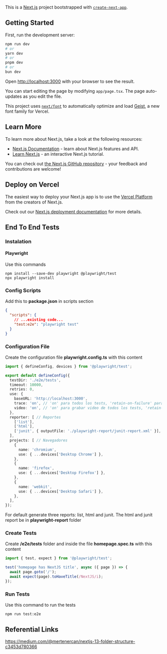 This is a [Next.js](https://nextjs.org) project bootstrapped with [`create-next-app`](https://nextjs.org/docs/app/api-reference/cli/create-next-app).

## Getting Started

First, run the development server:

```bash
npm run dev
# or
yarn dev
# or
pnpm dev
# or
bun dev
```

Open [http://localhost:3000](http://localhost:3000) with your browser to see the result.

You can start editing the page by modifying `app/page.tsx`. The page auto-updates as you edit the file.

This project uses [`next/font`](https://nextjs.org/docs/app/building-your-application/optimizing/fonts) to automatically optimize and load [Geist](https://vercel.com/font), a new font family for Vercel.

## Learn More

To learn more about Next.js, take a look at the following resources:

- [Next.js Documentation](https://nextjs.org/docs) - learn about Next.js features and API.
- [Learn Next.js](https://nextjs.org/learn) - an interactive Next.js tutorial.

You can check out [the Next.js GitHub repository](https://github.com/vercel/next.js) - your feedback and contributions are welcome!

## Deploy on Vercel

The easiest way to deploy your Next.js app is to use the [Vercel Platform](https://vercel.com/new?utm_medium=default-template&filter=next.js&utm_source=create-next-app&utm_campaign=create-next-app-readme) from the creators of Next.js.

Check out our [Next.js deployment documentation](https://nextjs.org/docs/app/building-your-application/deploying) for more details.


## End To End Tests

### Instalation

#### Playwright
Use this commands

```shell
npm install --save-dev playwright @playwright/test
npx playwright install
```

### Config Scripts
Add this to **package.json** in scripts section

```json
{
  "scripts": {
    // ...existing code...
    "test:e2e": "playwright test"
  }
}
```

### Configuration File
Create the configuration file **playwright.config.ts** with this content

```typescript
import { defineConfig, devices } from '@playwright/test';

export default defineConfig({
  testDir: './e2e/tests',
  timeout: 10000,
  retries: 0,
  use: {
    baseURL: 'http://localhost:3000',
    trace: 'on', // 'on' para todos los tests, 'retain-on-failure' para capturar solo si falla
    video: 'on', // 'on' para grabar video de todos los tests, 'retain-on-failure' para grabar solo si falla
  },
  reporter: [ // Reportes
    ['list'],
    ['html'],
    ['junit', { outputFile: './playwright-report/junit-report.xml' }],
  ],
  projects: [ // Navegadores
    {
      name: 'chromium',
      use: { ...devices['Desktop Chrome'] },
    },
    {
      name: 'firefox',
      use: { ...devices['Desktop Firefox'] },
    },
    {
      name: 'webkit',
      use: { ...devices['Desktop Safari'] },
    },
  ],
});
```

For default generate three reports: list, html and junit. The html and junit report be in **playwright-report** folder

### Create Tests
Create **/e2e/tests** folder and inside the file **homepage.spec.ts** with this content

```typescript
import { test, expect } from '@playwright/test';

test('homepage has NextJS title', async ({ page }) => {
  await page.goto('/');
  await expect(page).toHaveTitle(/NextJS/i);
});
```

### Run Tests
Use this command to run the tests

```shell
npm run test:e2e
```


## Referential Links

https://medium.com/@mertenercan/nextjs-13-folder-structure-c3453d780366
